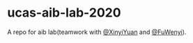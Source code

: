 # ucas-aib-lab-2020

A repo for aib lab(teamwork with [@XinyiYuan](https://github.com/XinyiYuan) and [@FuWenyi](https://github.com/FuWenyi)).
